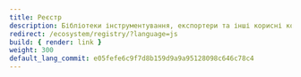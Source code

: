 ```yaml
---
title: Реєстр
description: Бібліотеки інструментування, експортери та інші корисні компоненти для OpenTelemetry JavaScript
redirect: /ecosystem/registry/?language=js
build: { render: link }
weight: 300
default_lang_commit: e05fefe6c9f7d8b159d9a9a95128098c646c78c4
---
```

